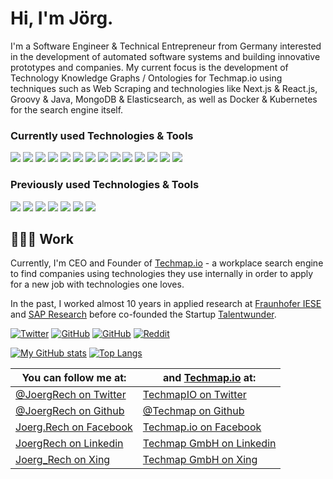 # Hi, I'm Jörg.

I'm a Software Engineer & Technical Entrepreneur from Germany interested in the development of automated software systems and building innovative prototypes and companies. My current focus is the development of Technology Knowledge Graphs / Ontologies for Techmap.io using techniques such as Web Scraping and technologies like Next.js & React.js, Groovy & Java, MongoDB & Elasticsearch, as well as Docker & Kubernetes for the search engine itself.

### Currently used Technologies & Tools
![](https://img.shields.io/badge/Code-JavaScript-red?style=flat&logo=javascript&logoColor=white)
![](https://img.shields.io/badge/Code-Groovy-red?style=flat&logo=apache-groovy&logoColor=white)
![](https://img.shields.io/badge/Framework-React.js-orange?style=flat&logo=react&logoColor=white)
![](https://img.shields.io/badge/Framework-Next.js-orange?style=flat&logo=next.js&logoColor=white)
![](https://img.shields.io/badge/DB-MongoDB-yellow?style=flat&logo=mongodb&logoColor=white)
![](https://img.shields.io/badge/DB-Elasticsearch-yellow?style=flat&logo=elasticsearch&logoColor=white)
![](https://img.shields.io/badge/DevOps-Docker-blueviolet?style=flat&logo=docker&logoColor=white)
![](https://img.shields.io/badge/DevOps-Kubernetes-blueviolet?style=flat&logo=kubernetes&logoColor=white)
![](https://img.shields.io/badge/PaaS-Vercel-9cf?style=flat&logo=vercel&logoColor=white)
![](https://img.shields.io/badge/Cloud-AWS-9cf?style=flat&logo=mySQL&logoColor=white)
![](https://img.shields.io/badge/Editor-IntelliJ_IDEA-informational?style=flat&logo=intellij-idea&logoColor=white)
![](https://img.shields.io/badge/Editor-VSCode-informational?style=flat&logo=visual-studio-code&logoColor=white)
![](https://img.shields.io/badge/OS-Linux-blue?style=flat&logo=linux&logoColor=white)
![](https://img.shields.io/badge/OS-MacOS-blue?style=flat&logo=apple&logoColor=white)

### Previously used Technologies & Tools
![](https://img.shields.io/badge/Code-Python-red?style=flat&logo=python&logoColor=white)
![](https://img.shields.io/badge/Code-Java-red?style=flat&logo=java&logoColor=white)
![](https://img.shields.io/badge/Framework-Grails-orange?style=flat&logo=grails&logoColor=white)
![](https://img.shields.io/badge/DB-MySQL-yellow?style=flat&logo=mySQL&logoColor=white)
![](https://img.shields.io/badge/Cloud-Azure-9cf?style=flat&logo=microsoft-azure&logoColor=white)
![](https://img.shields.io/badge/Cloud-Digital_Ocean-9cf?style=flat&logo=digitalocean&logoColor=white)
![](https://img.shields.io/badge/Cloud-Google-9cf?style=flat&logo=google&logoColor=white)

## 👨🏼‍💻 Work
Currently, I'm CEO and Founder of <a target="_blank" href="https://techmap.io">Techmap.io</a> - a workplace search engine to find companies using technologies they use internally in order to apply for a new job with technologies one loves.

In the past, I worked almost 10 years in applied research at <a target="_blank" href="https://www.iese.fraunhofer.de">Fraunhofer IESE</a> and <a target="_blank" href="https://www.sap.com">SAP Research</a> before co-founded the Startup <a target="_blank" href="https://talentwunder.com">Talentwunder</a>.

[![Twitter](https://img.shields.io/twitter/follow/joergrech?label=Followers&style=social)](https://twitter.com/joergrech)
[![GitHub](https://img.shields.io/github/followers/joergrech?affiliations=OWNER%2CCOLLABORATOR%2CORGANIZATION_MEMBER&style=social)](https://github.com/joergrech)
[![GitHub](https://img.shields.io/github/stars/joergrech?style=social)](https://github.com/joergrech)
[![Reddit](https://img.shields.io/reddit/user-karma/combined/joerg_rech?label=Karma&style=social)](https://www.reddit.com/user/Joerg_Rech)

[![My GitHub stats](https://github-readme-stats.vercel.app/api?username=joergrech&include_all_commits=true&count_private=true&show_icons=true&line_height=20&theme=radical)](https://github.com/anuraghazra/github-readme-stats)
[![Top Langs](https://github-readme-stats.vercel.app/api/top-langs/?username=joergrech&include_all_commits=true&count_private=true&show_icons=true&hide=html,CSS&theme=radical)](https://github.com/anuraghazra/github-readme-stats)

| You can follow me at: | and [Techmap.io](https://techmap.io) at: |
| ------------- | ------------- |
| <a target="_blank" href="https://twitter.com/joergrech">@JoergRech on Twitter</a>  | <a target="_blank" href="https://twitter.com/techmapio">TechmapIO on Twitter</a>  |
| <a target="_blank" href="https://github.com/JoergRech">@JoergRech on Github</a>    | <a target="_blank" href="https://github.com/Techmap">@Techmap on Github</a>  |
| <a target="_blank" href="https://www.facebook.com/Joerg.Rech">Joerg.Rech on Facebook</a>  | <a target="_blank" href="https://www.facebook.com/techmap.io">Techmap.io on Facebook</a>  |
| <a target="_blank" href="https://www.linkedin.com/in/joergrech/">JoergRech on Linkedin</a> | <a target="_blank" href="https://www.linkedin.com/company/techmap-gmbh">Techmap GmbH on Linkedin</a> |
| <a target="_blank" href="https://www.xing.com/profile/Joerg_Rech">Joerg_Rech on Xing</a> | <a target="_blank" href="https://www.xing.com/pages/techmapgmbh">Techmap GmbH on Xing</a>  |

<!--
![Twitter](https://img.shields.io/twitter/follow/techmapio?label=Followers&style=social)
![GitHub](https://img.shields.io/github/followers/techmap?affiliations=OWNER%2CCOLLABORATOR%2CORGANIZATION_MEMBER&style=social)
![GitHub](https://img.shields.io/github/stars/techmap?style=social)
![Reddit](https://img.shields.io/reddit/user-karma/combined/techmap_io?label=Karma&style=social)

[![Top Langs](https://github-readme-stats.vercel.app/api/top-langs/?username=techmap&theme=radical&hide=html)](https://github.com/anuraghazra/github-readme-stats)
[![My GitHub stats](https://github-readme-stats.vercel.app/api?username=techmap&include_all_commits=true&count_private=true&theme=radical)](https://github.com/anuraghazra/github-readme-stats)


**joergrech/joergrech** is a ✨ _special_ ✨ repository because its `README.md` (this file) appears on your GitHub profile.

Here are some ideas to get you started:

- 🔭 I’m currently working on ...
- 🌱 I’m currently learning ...
- 👯 I’m looking to collaborate on ...
- 🤔 I’m looking for help with ...
- 💬 Ask me about ...
- 📫 How to reach me: ...
- 😄 Pronouns: ...
- ⚡ Fun fact: ...
-->
